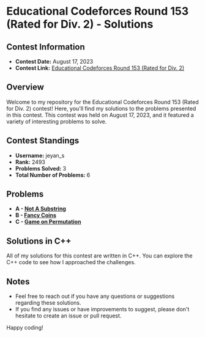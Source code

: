 # Educational Codeforces Round 153 (Rated for Div. 2) - Solutions

## Contest Information

- **Contest Date:** August 17, 2023
- **Contest Link:** [Educational Codeforces Round 153 (Rated for Div. 2)](https://codeforces.com/contest/1860)

## Overview

Welcome to my repository for the Educational Codeforces Round 153 (Rated for Div. 2) contest! Here, you'll find my solutions to the problems presented in this contest. This contest was held on August 17, 2023, and it featured a variety of interesting problems to solve.

## Contest Standings

- **Username:** jeyan_s
- **Rank:** 2493
- **Problems Solved:** 3
- **Total Number of Problems:** 6

## Problems

- **A - [Not A Substring](https://codeforces.com/contest/1860/problem/A)**
- **B - [Fancy Coins](https://codeforces.com/contest/1860/problem/B)**
- **C - [Game on Permutation](https://codeforces.com/contest/1860/problem/C)**

## Solutions in C++

All of my solutions for this contest are written in C++. You can explore the C++ code to see how I approached the challenges.

## Notes

- Feel free to reach out if you have any questions or suggestions regarding these solutions.
- If you find any issues or have improvements to suggest, please don't hesitate to create an issue or pull request.

Happy coding!
